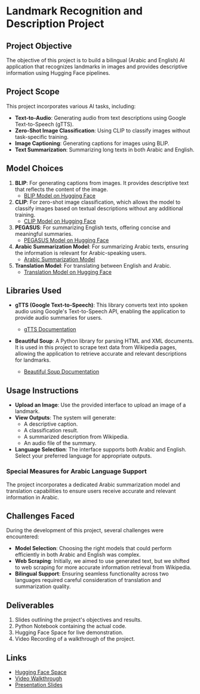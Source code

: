 # Landmark Recognition and Description Project

## Project Objective
The objective of this project is to build a bilingual (Arabic and English) AI application that recognizes landmarks in images and provides descriptive information using Hugging Face pipelines.

## Project Scope
This project incorporates various AI tasks, including:
- **Text-to-Audio**: Generating audio from text descriptions using Google Text-to-Speech (gTTS).
- **Zero-Shot Image Classification**: Using CLIP to classify images without task-specific training.
- **Image Captioning**: Generating captions for images using BLIP.
- **Text Summarization**: Summarizing long texts in both Arabic and English.

## Model Choices
1. **BLIP**: For generating captions from images. It provides descriptive text that reflects the content of the image.
   - [BLIP Model on Hugging Face](https://huggingface.co/Salesforce/blip-image-captioning-large)
2. **CLIP**: For zero-shot image classification, which allows the model to classify images based on textual descriptions without any additional training.
   - [CLIP Model on Hugging Face](https://huggingface.co/openai/clip-vit-large-patch14)
3. **PEGASUS**: For summarizing English texts, offering concise and meaningful summaries.
   - [PEGASUS Model on Hugging Face](https://huggingface.co/google/pegasus-xsum)
4. **Arabic Summarization Model**: For summarizing Arabic texts, ensuring the information is relevant for Arabic-speaking users.
   - [Arabic Summarization Model](https://huggingface.co/abdalrahmanshahrour/auto-arabic-summarization)
5. **Translation Model**: For translating between English and Arabic.
   - [Translation Model on Hugging Face](https://huggingface.co/facebook/nllb-200-distilled-600M)

## Libraries Used
- **gTTS (Google Text-to-Speech)**: This library converts text into spoken audio using Google's Text-to-Speech API, enabling the application to provide audio summaries for users.
   - [gTTS Documentation](https://gtts.readthedocs.io/en/latest/)
  
- **Beautiful Soup**: A Python library for parsing HTML and XML documents. It is used in this project to scrape text data from Wikipedia pages, allowing the application to retrieve accurate and relevant descriptions for landmarks.
   - [Beautiful Soup Documentation](https://www.crummy.com/software/BeautifulSoup/bs4/doc/)

## Usage Instructions
- **Upload an Image**: Use the provided interface to upload an image of a landmark.
- **View Outputs**: The system will generate:
  - A descriptive caption.
  - A classification result.
  - A summarized description from Wikipedia.
  - An audio file of the summary.
- **Language Selection**: The interface supports both Arabic and English. Select your preferred language for appropriate outputs.

### Special Measures for Arabic Language Support
The project incorporates a dedicated Arabic summarization model and translation capabilities to ensure users receive accurate and relevant information in Arabic. 

## Challenges Faced
During the development of this project, several challenges were encountered:
- **Model Selection**: Choosing the right models that could perform efficiently in both Arabic and English was complex.
- **Web Scraping**: Initially, we aimed to use generated text, but we shifted to web scraping for more accurate information retrieval from Wikipedia.
- **Bilingual Support**: Ensuring seamless functionality across two languages required careful consideration of translation and summarization quality.

## Deliverables
1. Slides outlining the project's objectives and results.
2. Python Notebook containing the actual code.
3. Hugging Face Space for live demonstration.
4. Video Recording of a walkthrough of the project.

## Links
- [Hugging Face Space](https://huggingface.co/spaces/ShahadFawaz99/LandmarkRecognition)
- [Video Walkthrough](VIDEO_WALKTHROUGH_LINK)
- [Presentation Slides](https://www.canva.com/design/DAGSUhaYrtg/sMyej8KMiKKSudH2ByUF3Q/view?utm_content=DAGSUhaYrtg&utm_campaign=designshare&utm_medium=link&utm_source=editor#1)
